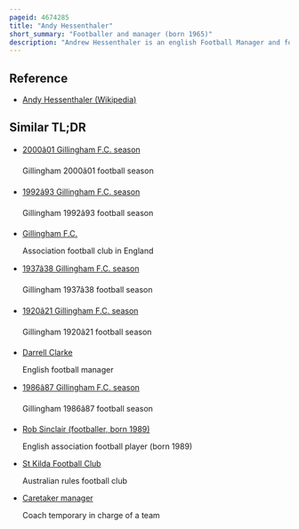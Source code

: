 ```yaml
---
pageid: 4674285
title: "Andy Hessenthaler"
short_summary: "Footballer and manager (born 1965)"
description: "Andrew Hessenthaler is an english Football Manager and former Player he is currently head of Recruitment at gillingham efl League two Club. He began his Football Career in non-league Football and did not turn professional until he joined Watford at the Age of 26. In 1996, Hessenthaler joined Gillingham and spent the next Ten Years at the Club as Player and later Player-Manager, managing the Club to its highest ever finish in the English Football League System and becoming regarded as a Legend of the Kent Club. After leaving Gillingham he had a short Spell at Barnet before joining Dover Athletic in 2007. In his two Seasons in Charge he led the Club to successive Championships of the Division one South and isthmian Leagues premier Division. He was appointed Manager at Gillingham for the second Time after three Years in Dover however his Contract was terminated at the End of the 2011-12 Season. He returned to the Club in 2014 as an Assistant Manager before taking a similar Role at leyton Orient the following Year. In 2016 he was appointed Manager of the Club but was later sacked the same Year. He was appointed Manager of Eastleigh in November but left for dover the following Year where he remained until january 2023."
---
```


## Reference

- [Andy Hessenthaler (Wikipedia)](https://en.wikipedia.org/?curid=4674285)

## Similar TL;DR

- [2000â01 Gillingham F.C. season](/tldr/en/200001-gillingham-fc-season)

  Gillingham 2000â01 football season

- [1992â93 Gillingham F.C. season](/tldr/en/199293-gillingham-fc-season)

  Gillingham 1992â93 football season

- [Gillingham F.C.](/tldr/en/gillingham-fc)

  Association football club in England

- [1937â38 Gillingham F.C. season](/tldr/en/193738-gillingham-fc-season)

  Gillingham 1937â38 football season

- [1920â21 Gillingham F.C. season](/tldr/en/192021-gillingham-fc-season)

  Gillingham 1920â21 football season

- [Darrell Clarke](/tldr/en/darrell-clarke)

  English football manager

- [1986â87 Gillingham F.C. season](/tldr/en/198687-gillingham-fc-season)

  Gillingham 1986â87 football season

- [Rob Sinclair (footballer, born 1989)](/tldr/en/rob-sinclair-footballer-born-1989)

  English association football player (born 1989)

- [St Kilda Football Club](/tldr/en/st-kilda-football-club)

  Australian rules football club

- [Caretaker manager](/tldr/en/caretaker-manager)

  Coach temporary in charge of a team
